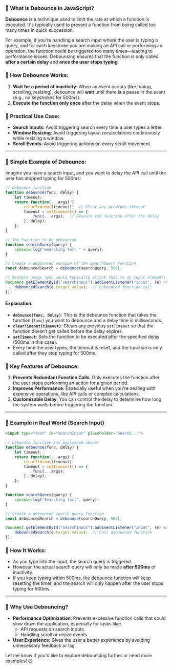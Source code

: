 ### **🔹 What is Debounce in JavaScript?**

**Debounce** is a technique used to limit the rate at which a function is executed. It's typically used to prevent a function from being called too many times in quick succession. 

For example, if you're handling a search input where the user is typing a query, and for each keystroke you are making an API call or performing an operation, the function could be triggered too many times—leading to performance issues. Debouncing ensures that the function is only called **after a certain delay** and **once the user stops typing**.

### **🔸 How Debounce Works:**
1. **Wait for a period of inactivity**: When an event occurs (like typing, scrolling, resizing), debounce will **wait** until there is a pause in the event (e.g., no keystrokes for 500ms).
2. **Execute the function only once** after the delay when the event stops.

### **🔸 Practical Use Case:**
- **Search Inputs**: Avoid triggering search every time a user types a letter.
- **Window Resizing**: Avoid triggering layout recalculations continuously while resizing a window.
- **Scroll Events**: Avoid triggering actions on every scroll movement.

---

### **🔸 Simple Example of Debounce:**

Imagine you have a search input, and you want to delay the API call until the user has stopped typing for 500ms:

```js
// Debounce function
function debounce(func, delay) {
    let timeout;
    return function(...args) {
        clearTimeout(timeout);  // Clear any previous timeout
        timeout = setTimeout(() => {
            func(...args);  // Execute the function after the delay
        }, delay);
    };
}

// The function to be debounced
function searchQuery(query) {
    console.log("Searching for: " + query);
}

// Create a debounced version of the searchQuery function
const debouncedSearch = debounce(searchQuery, 500);

// Example usage (you would typically attach this to an input element)
document.getElementById("searchInput").addEventListener("input", (e) => {
    debouncedSearch(e.target.value);  // Debounced function call
});
```

#### Explanation:
- **`debounce(func, delay)`**: This is the debounce function that takes the function (`func`) you want to debounce and a delay time in milliseconds.
- **`clearTimeout(timeout)`**: Clears any previous `setTimeout` so that the function doesn’t get called before the delay expires.
- **`setTimeout`**: Sets the function to be executed after the specified delay (500ms in this case).
- Every time the user types, the timeout is reset, and the function is only called after they stop typing for 500ms.

### **🔸 Key Features of Debounce:**
1. **Prevents Redundant Function Calls**: Only executes the function after the user stops performing an action for a given period.
2. **Improves Performance**: Especially useful when you're dealing with expensive operations, like API calls or complex calculations.
3. **Customizable Delay**: You can control the delay to determine how long the system waits before triggering the function.

---

### **🔸 Example in Real World (Search Input)**

```html
<input type="text" id="searchInput" placeholder="Search...">
```

```js
// Debounce function (as explained above)
function debounce(func, delay) {
    let timeout;
    return function(...args) {
        clearTimeout(timeout);
        timeout = setTimeout(() => {
            func(...args);
        }, delay);
    };
}

function searchQuery(query) {
    console.log("Searching for:", query);
}

// Create a debounced search query function
const debouncedSearch = debounce(searchQuery, 500);

document.getElementById("searchInput").addEventListener("input", (e) => {
    debouncedSearch(e.target.value);  // Call debounced function
});
```

### **🔸 How It Works:**
- As you type into the input, the search query is triggered.
- However, the actual search query will only be made **after 500ms** of inactivity.
- If you keep typing within 500ms, the debounce function will keep resetting the timer, and the search will only happen after the user stops typing for 500ms.

---

### **🚀 Why Use Debouncing?**
- **Performance Optimization**: Prevents excessive function calls that could slow down the application, especially for tasks like:
  - API requests on search inputs
  - Handling scroll or resize events
- **User Experience**: Gives the user a better experience by avoiding unnecessary feedback or lag.

Let me know if you'd like to explore debouncing further or need more examples! 😊